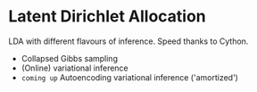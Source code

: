 # Latent Dirichlet Allocation

LDA with different flavours of inference. Speed thanks to Cython.
* Collapsed Gibbs sampling
* (Online) variational inference
* `coming up` Autoencoding variational inference ('amortized')
